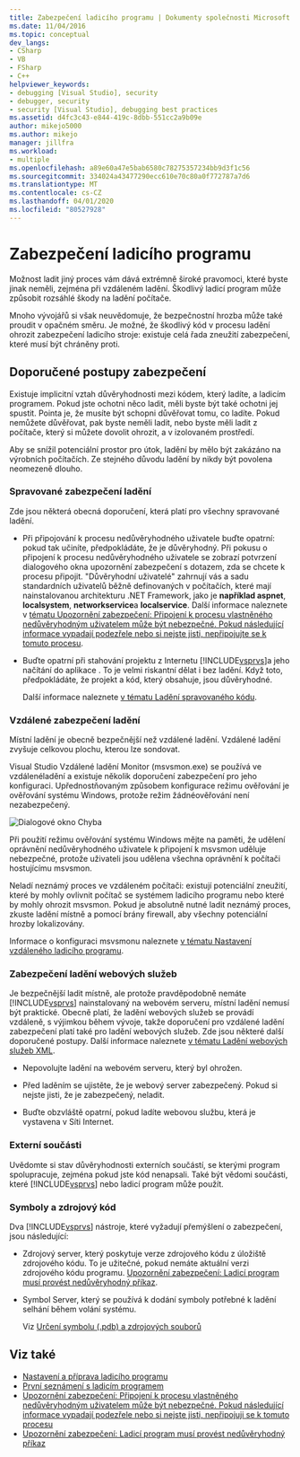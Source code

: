 ```yaml
---
title: Zabezpečení ladicího programu | Dokumenty společnosti Microsoft
ms.date: 11/04/2016
ms.topic: conceptual
dev_langs:
- CSharp
- VB
- FSharp
- C++
helpviewer_keywords:
- debugging [Visual Studio], security
- debugger, security
- security [Visual Studio], debugging best practices
ms.assetid: d4fc3c43-e844-419c-8dbb-551cc2a9b09e
author: mikejo5000
ms.author: mikejo
manager: jillfra
ms.workload:
- multiple
ms.openlocfilehash: a89e60a47e5bab6580c78275357234bb9d3f1c56
ms.sourcegitcommit: 334024a43477290ecc610e70c80a0f772787a7d6
ms.translationtype: MT
ms.contentlocale: cs-CZ
ms.lasthandoff: 04/01/2020
ms.locfileid: "80527928"
---
```

# <a name="debugger-security"></a>Zabezpečení ladicího programu
Možnost ladit jiný proces vám dává extrémně široké pravomoci, které byste jinak neměli, zejména při vzdáleném ladění. Škodlivý ladicí program může způsobit rozsáhlé škody na ladění počítače.

 Mnoho vývojářů si však neuvědomuje, že bezpečnostní hrozba může také proudit v opačném směru. Je možné, že škodlivý kód v procesu ladění ohrozit zabezpečení ladicího stroje: existuje celá řada zneužití zabezpečení, které musí být chráněny proti.

## <a name="security-best-practices"></a>Doporučené postupy zabezpečení
 Existuje implicitní vztah důvěryhodnosti mezi kódem, který ladíte, a ladicím programem. Pokud jste ochotni něco ladit, měli byste být také ochotni jej spustit. Pointa je, že musíte být schopni důvěřovat tomu, co ladíte. Pokud nemůžete důvěřovat, pak byste neměli ladit, nebo byste měli ladit z počítače, který si můžete dovolit ohrozit, a v izolovaném prostředí.

 Aby se snížil potenciální prostor pro útok, ladění by mělo být zakázáno na výrobních počítačích. Ze stejného důvodu ladění by nikdy být povolena neomezeně dlouho.

### <a name="managed-debugging-security"></a>Spravované zabezpečení ladění
 Zde jsou některá obecná doporučení, která platí pro všechny spravované ladění.

- Při připojování k procesu nedůvěryhodného uživatele buďte opatrní: pokud tak učiníte, předpokládáte, že je důvěryhodný. Při pokusu o připojení k procesu nedůvěryhodného uživatele se zobrazí potvrzení dialogového okna upozornění zabezpečení s dotazem, zda se chcete k procesu připojit. "Důvěryhodní uživatelé" zahrnují vás a sadu standardních uživatelů běžně definovaných v počítačích, které mají nainstalovanou architekturu .NET Framework, jako je **například aspnet**, **localsystem**, **networkservice**a **localservice**. Další informace naleznete v [tématu Upozornění zabezpečení: Připojení k procesu vlastněného nedůvěryhodným uživatelem může být nebezpečné. Pokud následující informace vypadají podezřele nebo si nejste jisti, nepřipojujte se k tomuto procesu](../debugger/security-warning-attaching-to-a-process-owned-by-an-untrusted-user.md).

- Buďte opatrní při stahování projektu z Internetu [!INCLUDE[vsprvs](../code-quality/includes/vsprvs_md.md)]a jeho načítání do aplikace . To je velmi riskantní dělat i bez ladění. Když toto, předpokládáte, že projekt a kód, který obsahuje, jsou důvěryhodné.

  Další informace naleznete [v tématu Ladění spravovaného kódu](../debugger/debugging-managed-code.md).

### <a name="remote-debugging-security"></a>Vzdálené zabezpečení ladění
 Místní ladění je obecně bezpečnější než vzdálené ladění. Vzdálené ladění zvyšuje celkovou plochu, kterou lze sondovat.

 Visual Studio Vzdálené ladění Monitor (msvsmon.exe) se používá ve vzdálenéladění a existuje několik doporučení zabezpečení pro jeho konfiguraci. Upřednostňovaným způsobem konfigurace režimu ověřování je ověřování systému Windows, protože režim žádnéověřování není nezabezpečený.

 ![Dialogové okno Chyba](../debugger/media/dbg_err_remotepermissionschanged.png "DBG_ERR_RemotePermissionsChanged")

 Při použití režimu ověřování systému Windows mějte na paměti, že udělení oprávnění nedůvěryhodného uživatele k připojení k msvsmon uděluje nebezpečné, protože uživateli jsou udělena všechna oprávnění k počítači hostujícímu msvsmon.

 Neladí neznámý proces ve vzdáleném počítači: existují potenciální zneužití, které by mohly ovlivnit počítač se systémem ladicího programu nebo které by mohly ohrozit msvsmon. Pokud je absolutně nutné ladit neznámý proces, zkuste ladění místně a pomocí brány firewall, aby všechny potenciální hrozby lokalizovány.

 Informace o konfiguraci msvsmonu naleznete [v tématu Nastavení vzdáleného ladicího programu](../debugger/remote-debugging.md#bkmk_setup).

### <a name="web-services-debugging-security"></a>Zabezpečení ladění webových služeb
 Je bezpečnější ladit místně, ale protože pravděpodobně nemáte [!INCLUDE[vsprvs](../code-quality/includes/vsprvs_md.md)] nainstalovaný na webovém serveru, místní ladění nemusí být praktické. Obecně platí, že ladění webových služeb se provádí vzdáleně, s výjimkou během vývoje, takže doporučení pro vzdálené ladění zabezpečení platí také pro ladění webových služeb. Zde jsou některé další doporučené postupy. Další informace naleznete [v tématu Ladění webových služeb XML](https://msdn.microsoft.com/library/c900b137-9fbd-4f59-91b5-9c2c6ce06f00).

- Nepovolujte ladění na webovém serveru, který byl ohrožen.

- Před laděním se ujistěte, že je webový server zabezpečený. Pokud si nejste jisti, že je zabezpečený, neladit.

- Buďte obzvláště opatrní, pokud ladíte webovou službu, která je vystavena v Síti Internet.

### <a name="external-components"></a>Externí součásti
 Uvědomte si stav důvěryhodnosti externích součástí, se kterými program spolupracuje, zejména pokud jste kód nenapsali. Také být vědomi součásti, které [!INCLUDE[vsprvs](../code-quality/includes/vsprvs_md.md)] nebo ladicí program může použít.

### <a name="symbols-and-source-code"></a>Symboly a zdrojový kód
 Dva [!INCLUDE[vsprvs](../code-quality/includes/vsprvs_md.md)] nástroje, které vyžadují přemýšlení o zabezpečení, jsou následující:

- Zdrojový server, který poskytuje verze zdrojového kódu z úložiště zdrojového kódu. To je užitečné, pokud nemáte aktuální verzi zdrojového kódu programu. [Upozornění zabezpečení: Ladicí program musí provést nedůvěryhodný příkaz](../debugger/security-warning-debugger-must-execute-untrusted-command.md).

- Symbol Server, který se používá k dodání symboly potřebné k ladění selhání během volání systému.

  Viz [Určení symbolu (.pdb) a zdrojových souborů](../debugger/specify-symbol-dot-pdb-and-source-files-in-the-visual-studio-debugger.md)

## <a name="see-also"></a>Viz také
- [Nastavení a příprava ladicího programu](../debugger/debugger-settings-and-preparation.md)
- [První seznámení s ladicím programem](../debugger/debugger-feature-tour.md)
- [Upozornění zabezpečení: Připojení k procesu vlastněného nedůvěryhodným uživatelem může být nebezpečné. Pokud následující informace vypadají podezřele nebo si nejste jisti, nepřipojuji se k tomuto procesu](../debugger/security-warning-attaching-to-a-process-owned-by-an-untrusted-user.md)
- [Upozornění zabezpečení: Ladicí program musí provést nedůvěryhodný příkaz](../debugger/security-warning-debugger-must-execute-untrusted-command.md)